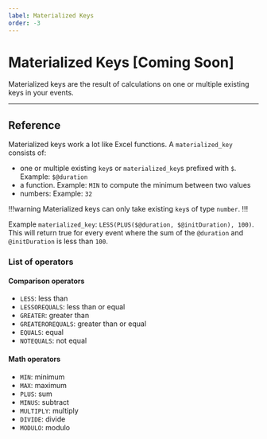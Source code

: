 ```yaml
---
label: Materialized Keys
order: -3
---
```


# Materialized Keys [Coming Soon]

Materialized keys are the result of calculations on one or multiple existing keys in your events.

---

## Reference

Materialized keys work a lot like Excel functions. A `materialized_key` consists of:

- one or multiple existing `key`s or `materialized_key`s prefixed with `$`. Example: `$@duration`
- a function. Example: `MIN` to compute the minimum between two values
- numbers: Example: `32`

!!!warning
Materialized keys can only take existing `key`s of type `number`.
!!! 

Example `materialized_key`: `LESS(PLUS($@duration, $@initDuration), 100)`. This will return true for every event where the sum of the `@duration` and `@initDuration` is less than `100`.

### List of operators

#### Comparison operators
  - `LESS`: less than
  - `LESSOREQUALS`: less than or equal
  - `GREATER`: greater than
  - `GREATEROREQUALS`: greater than or equal
  - `EQUALS`: equal
  - `NOTEQUALS`: not equal

#### Math operators
  - `MIN`: minimum
  - `MAX`: maximum
  - `PLUS`: sum
  - `MINUS`: subtract
  - `MULTIPLY`: multiply
  - `DIVIDE`: divide
  - `MODULO`: modulo
